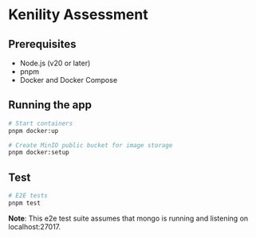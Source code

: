 # Kenility Assessment

## Prerequisites

- Node.js (v20 or later)
- pnpm
- Docker and Docker Compose

## Running the app

```bash
# Start containers
pnpm docker:up

# Create MinIO public bucket for image storage
pnpm docker:setup
```

## Test

```bash
# E2E tests
pnpm test
```

**Note**: This e2e test suite assumes that mongo is running and listening on localhost:27017.
